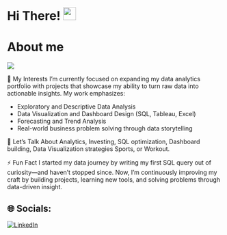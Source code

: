 # Hi There! <img src="https://media.giphy.com/media/hvRJCLFzcasrR4ia7z/giphy.gif" width="30px"/>

# About me 

<img src="https://miro.medium.com/v2/resize:fit:720/format:webp/1*zVnWJtyGOX_kUIDm6ccCfQ.gif"/>


🔭 My Interests
I’m currently focused on expanding my data analytics portfolio with projects that showcase my ability to turn raw data into actionable insights. My work emphasizes:
- Exploratory and Descriptive Data Analysis
- Data Visualization and Dashboard Design (SQL, Tableau, Excel)
- Forecasting and Trend Analysis
- Real-world business problem solving through data storytelling


💬 Let’s Talk About
Analytics, Investing, SQL optimization, Dashboard building, Data Visualization strategies Sports, or Workout.


⚡ Fun Fact
I started my data journey by writing my first SQL query out of curiosity—and haven’t stopped since. Now, I’m continuously improving my craft by building projects, learning new tools, and solving problems through data-driven insight.

## 🌐 Socials:
[![LinkedIn](https://img.shields.io/badge/LinkedIn-%230077B5.svg?logo=linkedin&logoColor=white)](https://www.linkedin.com/in/varun-rajan047/)
